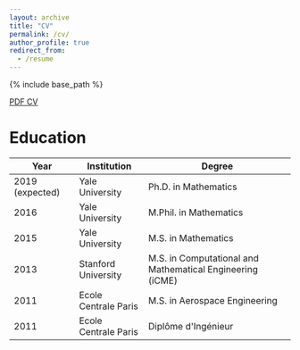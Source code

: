 ```yaml
---
layout: archive
title: "CV"
permalink: /cv/
author_profile: true
redirect_from:
  - /resume
---
```


{% include base_path %}

[PDF CV](https://www.dropbox.com/s/aopprx248hdy3di/CV-December-2018.pdf?dl=0)

Education
======
|Year|Institution|Degree|
|---|---|---|
|2019 (expected)|Yale University|Ph.D. in Mathematics|
|2016|Yale University|M.Phil. in Mathematics|
|2015|Yale University|M.S. in Mathematics|
|2013|Stanford University|M.S. in Computational and Mathematical Engineering (iCME)|
|2011|Ecole Centrale Paris|M.S. in Aerospace Engineering|
|2011|Ecole Centrale Paris|Diplôme d'Ingénieur|
